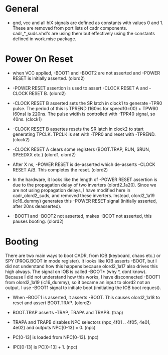 
# General

- gnd, vcc and all hiX signals are defined as constants with values 0 and 1. These are removed from port lists of cadr components. cadr_*_suds.vhd's are using them but effectively using the constants defined in work.misc package.

# Power On Reset

- when VCC applied, -BOOT1 and -BOOT2 are not asserted and -POWER RESET is initially asserted. (olord2)

- -POWER RESET assertion is used to assert -CLOCK RESET A and -CLOCK RESET B. (olord2)

- -CLOCK RESET B asserted sets the SR latch in clock1 to generate -TPR0 pulse. The period of this is TPREND (160ns for speed10=00) + TPW60 (60ns) is 220ns. The pulse width is controlled with -TPR40 signal, so 40ns. (clock1)

- -CLOCK RESET B assertes resets the SR latch in clock2 to start generating TPCLK. TPCLK is set with -TPR0 and reset with -TPREND. (clock2)

- -CLOCK RESET A clears some registers (BOOT.TRAP, RUN, SRUN, SPEEDXX etc.) (olord1, olord2)

- After X ns, -POWER RESET is de-asserted which de-asserts -CLOCK RESET A/B. This completes the reset. (olord2)

- In the hardware, it looks like the length of -POWER RESET assertion is due to the propagation delay of two inverters (olord2_1a20). Since we are not using propagation delays, I have modified here in cadr_olord2_suds, and removed these inverters. Instead, olord2_1a19 (ic16_dummy) generates this -POWER RESET signal (initially asserted, after 20ns deasserted).

- -BOOT1 and -BOOT2 not asserted, makes -BOOT not asserted, this pauses booting. (olord2)

# Booting

There are two main ways to boot CADR, from IOB (keyboard, chaos etc.) or SPY (PROG.BOOT in mode register). It looks like IOB asserts -BOOT, but I did not understand how this happens because olord2_1a17 also drives this high always. The signal on IOB is called -BOOT* (why *, dont know). Because I did not understand how this works, I have disconnected -BOOT1 from olord2_1a19 (ic16_dummy), so it became an input to olord2 not an output. I use -BOOT1 signal to initiate boot (imitiating the IOB boot request).

- When -BOOT1 is asserted, it asserts -BOOT. This causes olord2_1a18 to reset and assert BOOT.TRAP. (olord2)

- BOOT.TRAP asserts -TRAP, TRAPA and TRAPB. (trap)

- TRAPA and TRAPB disables NPC selectors (npc_4f01 .. 4f05, 4e01, 4e02) and outputs NPC[0-13] = 0. (npc)

- PC[0-13] is loaded from NPC[0-13]. (npc)

- IPC[0-13] is PC[0-13] + 1. (npc)